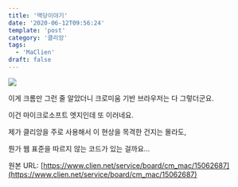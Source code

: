 ```yaml
---
title: '맥당이야기'
date: '2020-06-12T09:56:24'
template: 'post'
category: '클리앙'
tags: 
  - 'MaClien'
draft: false
---
```


![](https://cdn.clien.net/web/api/file/F01/10167205/36e2430bafb455.png?w=780&h=30000&gif=true)

이게 크롬만 그런 줄 알았더니 크로미움 기반 브라우저는 다 그렇더군요.

  

이건 마이크로소프트 엣지인데 또 이러네요. 

  

제가 클리앙을 주로 사용해서 이 현상을 목격한 건지는 몰라도, 

  

뭔가 웹 표준을 따르지 않는 코드가 있는 걸까요...

원본 URL: [https://www.clien.net/service/board/cm_mac/15062687](https://www.clien.net/service/board/cm_mac/15062687)